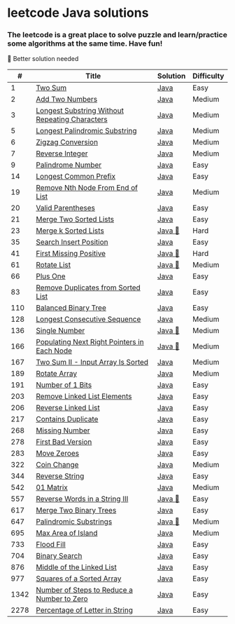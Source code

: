 # leetcode Java solutions 

###  The leetcode is a great place to solve puzzle and learn/practice some algorithms at the same time. Have fun!



:see_no_evil: Better solution needed

| #    | Title                                                                                                                           | Solution                                                        | Difficulty |
|------|---------------------------------------------------------------------------------------------------------------------------------|-----------------------------------------------------------------|------------|
| 1    | [Two Sum](https://leetcode.com/problems/two-sum/)                                                                               | [Java](./src/two-sum.java)                                      | Easy       |
| 2    | [Add Two Numbers](https://leetcode.com/problems/add-two-numbers/)                                                               | [Java](./src/add-two-numbers.java)                              | Medium     |
| 3    | [Longest Substring Without Repeating Characters](https://leetcode.com/problems/longest-substring-without-repeating-characters/) | [Java](./src/longest-sub-without-rep-char.java)                 | Medium     |
| 5    | [Longest Palindromic Substring](https://leetcode.com/problems/longest-palindromic-substring/)                                   | [Java](./src/Longest-Palindromic-Substring.java)                | Medium     |
| 6    | [Zigzag Conversion](https://leetcode.com/problems/zigzag-conversion/)                                                           | [Java](./src/Zigzag-Conversion.java)                            | Medium     |
| 7    | [Reverse Integer](https://leetcode.com/problems/reverse-integer/)                                                               | [Java](./src/Reverse-Integer.java)                              | Medium     |
| 9    | [Palindrome Number](https://leetcode.com/problems/palindrome-number/)                                                           | [Java](./src/palindrome-number.java)                            | Easy       |
| 14   | [Longest Common Prefix](https://leetcode.com/problems/longest-common-prefix/)                                                   | [Java](./src/longest-common-prefix.java)                        | Easy       |
| 19   | [Remove Nth Node From End of List](https://leetcode.com/problems/remove-nth-node-from-end-of-list/)                             | [Java](./src/remove-nth-node-from-end-of-list.java)             | Medium     |
| 20   | [Valid Parentheses](https://leetcode.com/problems/valid-parentheses/)                                                           | [Java](./src/valid-parentheses.java)                            | Easy       |
| 21   | [Merge Two Sorted Lists](https://leetcode.com/problems/merge-two-sorted-lists/)                                                           | [Java](./src/merge-two-sorted-lists.java)                            | Easy       |
| 23   | [ Merge k Sorted Lists](https://leetcode.com/problems/merge-k-sorted-lists/)                                                    | [Java :see_no_evil:](./src/merge-k-sorted-lists.java)           | Hard       |
| 35   | [Search Insert Position](https://leetcode.com/problems/search-insert-position/)                                                 | [Java](./src/search-insert-position.java)                       | Easy       |
| 41   | [First Missing Positive](https://leetcode.com/problems/first-missing-positive/)                                                 | [Java :see_no_evil:](./src/first-missing-positive.java)         | Hard       |
| 61   | [Rotate List](https://leetcode.com/problems/rotate-list/)                                                                       | [Java :see_no_evil:](./src/rotate-list.java)                    | Medium     |
| 66   | [Plus One](https://leetcode.com/problems/plus-one/)                                                                             | [Java](./src/plus-one.java)                                     | Easy       |
| 83   | [Remove Duplicates from Sorted List](https://leetcode.com/problems/remove-duplicates-from-sorted-list/)                                                                             | [Java](./src/remove-duplicates-from-sorted-list.java)                                     | Easy       |
| 110  | [Balanced Binary Tree](https://leetcode.com/problems/balanced-binary-tree/)                                                     | [Java](./src/balanced-binary-tree.java)                                     | Easy       |
| 128  | [Longest Consecutive Sequence](https://leetcode.com/problems/longest-consecutive-sequence/)                                     | [Java](./src/longest-consecutive-sequence.java)                 | Medium     |
| 136  | [Single Number](https://leetcode.com/problems/single-number/)                                                                   | [Java :see_no_evil:](./src/single-number.java)                  | Medium     |
| 166  | [Populating Next Right Pointers in Each Node](https://leetcode.com/problems/populating-next-right-pointers-in-each-node/)       | [Java :see_no_evil:](./src/populating-next-right-pointers-in-each-node.java) | Medium     |
| 167  | [Two Sum II - Input Array Is Sorted](https://leetcode.com/problems/two-sum-ii-input-array-is-sorted/)                           | [Java](./src/two-sum-ii-input-array-is-sorted.java)             | Medium     |
| 189  | [Rotate Array](https://leetcode.com/problems/rotate-array/)                                                                     | [Java](./src/rotate-array.java)                                 | Medium     |
| 191  | [Number of 1 Bits](https://leetcode.com/problems/number-of-1-bits/)                                                             | [Java](./src/number-of-1-bits.java)                                 | Easy       |
| 203  | [Remove Linked List Elements](https://leetcode.com/problems/remove-linked-list-elements/)                                                             | [Java](./src/remove-linked-list-elements.java)                                 | Easy       |
| 206  | [Reverse Linked List](https://leetcode.com/problems/reverse-linked-list/)                                                             | [Java](./src/reverse-linked-list.java)                                 | Easy       |
| 217  | [Contains Duplicate](https://leetcode.com/problems/contains-duplicate/)                                                         | [Java](./src/contains-duplicate.java)                           | Easy       |
| 268  | [Missing Number](https://leetcode.com/problems/missing-number/)                                                         | [Java](./src/missing-number.java)                           | Easy       |
| 278  | [First Bad Version](https://leetcode.com/problems/first-bad-version/)                                                           | [Java](./src/first-bad-version.java)                            | Easy       |
| 283  | [Move Zeroes](https://leetcode.com/problems/move-zeroes/)                                                                       | [Java](./src/move-zeroes.java)                                  | Easy       |
| 322  | [Coin Change](https://leetcode.com/problems/coin-change/)                                                                       | [Java](./src/coin-change.java)                                  | Medium     |
| 344  | [Reverse String](https://leetcode.com/problems/reverse-string/)                                                                 | [Java](./src/reverse-string.java)                               | Easy       |
| 542  | [01 Matrix](https://leetcode.com/problems/01-matrix/)                                                                     | [Java](./src/01-matrix.java)                               | Medium     |
| 557  | [Reverse Words in a String III](https://leetcode.com/problems/reverse-words-in-a-string-iii/)                                   | [Java :see_no_evil:](./src/reverse-words-in-a-string-iii.java)  | Easy       |
| 617  | [Merge Two Binary Trees](https://leetcode.com/problems/merge-two-binary-trees/)                                                 | [Java](./src/merge-two-binary-trees.java)                       | Easy       |
| 647  | [Palindromic Substrings](https://leetcode.com/problems/palindromic-substrings/)                                                 | [Java :see_no_evil:](./src/palindromic-substrings.java)         | Medium     |
| 695  | [Max Area of Island](https://leetcode.com/problems/max-area-of-island/)                                                         | [Java](./src/max-area-of-island.java)                           | Medium     |
| 733  | [Flood Fill](https://leetcode.com/problems/flood-fill/)                                                                         | [Java](./src/flood-fill.java)                                   | Easy       |
| 704  | [Binary Search](https://leetcode.com/problems/binary-search/)                                                                   | [Java](./src/binary-search.java)                                | Easy       |
| 876  | [Middle of the Linked List](https://leetcode.com/problems/middle-of-the-linked-list/)                                           | [Java](./src/middle-of-the-linked-list.java)                    | Easy       |
| 977  | [Squares of a Sorted Array](https://leetcode.com/problems/squares-of-a-sorted-array/)                                           | [Java](./src/squares-of-a-sorted-array.java)                    | Easy       |
| 1342 | [Number of Steps to Reduce a Number to Zero](https://leetcode.com/problems/number-of-steps-to-reduce-a-number-to-zero/)                                           | [Java](./src/number-of-steps-to-reduce-a-number-to-zero.java)                    | Easy       |
| 2278 | [Percentage of Letter in String](https://leetcode.com/problems/percentage-of-letter-in-string/)                                 | [Java](./src/percentage-of-letter-in-string.java)               | Easy       |